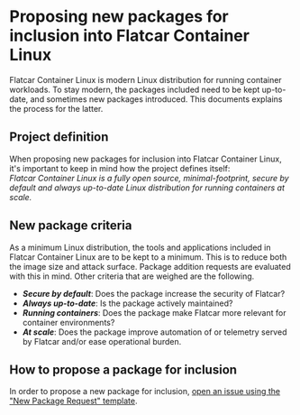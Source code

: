 # Proposing new packages for inclusion into Flatcar Container Linux

Flatcar Container Linux is modern Linux distribution for running container workloads. To stay modern, the packages included need to be kept up-to-date, and sometimes new packages introduced. This documents explains the process for the latter.

## Project definition
When proposing new packages for inclusion into Flatcar Container Linux, it's important to keep in mind how the project defines itself:  
_Flatcar Container Linux is a fully open source, minimal-footprint, secure by default and always up-to-date Linux distribution for running containers at scale._

## New package criteria
As a minimum Linux distribution, the tools and applications included in Flatcar Container Linux are to be kept to a minimum. This is to reduce both the image size and attack surface. Package addition requests are evaluated with this in mind. Other criteria that are weighed are the following.
- ***Secure by default***: Does the package increase the security of Flatcar?
- ***Always up-to-date***: Is the package actively maintained?
- ***Running containers***: Does the package make Flatcar more relevant for container environments?
- ***At scale***: Does the package improve automation of or telemetry served by Flatcar and/or ease operational burden.

## How to propose a package for inclusion
In order to propose a new package for inclusion, [open an issue using the "New Package Request" template](https://github.com/flatcar-linux/Flatcar/issues/new?assignees=&labels=kind%2Fnew-package&template=new-package-request.md&title=New+Package+Request%3A+%5Bpackage-name%5D).
